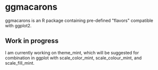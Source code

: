 # ggmacarons
ggmacarons is an R package containing pre-defined "flavors" compatible with ggplot2.

## Work in progress
I am currently working on theme_mint, which will be suggested for combination in ggplot with scale_color_mint, scale_colour_mint, and scale_fill_mint.
